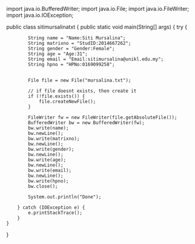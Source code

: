 import java.io.BufferedWriter;
import java.io.File;
import java.io.FileWriter;
import java.io.IOException;

public class sitimursalinatxt {
	public static void main(String[] args) {
		try {

			String name = "Name:Siti Mursalina";
			String matrixno = "StudID:2014667262";
			String gender = "Gender:Female";
			String age = "Age:31";
			String email = "Email:sitimursalina@unikl.edu.my";
			String hpno = "HPNo:0169099258";
			

			File file = new File("mursalina.txt");

			// if file doesnt exists, then create it
			if (!file.exists()) {
				file.createNewFile();
			}

			FileWriter fw = new FileWriter(file.getAbsoluteFile());
			BufferedWriter bw = new BufferedWriter(fw);
			bw.write(name);
			bw.newLine();
			bw.write(matrixno);
			bw.newLine();
			bw.write(gender);
			bw.newLine();
			bw.write(age);
			bw.newLine();
			bw.write(email);
			bw.newLine();
			bw.write(hpno);
			bw.close();

			System.out.println("Done");

		} catch (IOException e) {
			e.printStackTrace();
		}
	}
}

